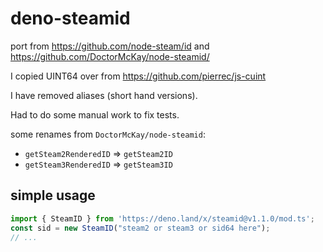 # deno-steamid

port from <https://github.com/node-steam/id> and <https://github.com/DoctorMcKay/node-steamid/>

I copied UINT64 over from <https://github.com/pierrec/js-cuint>

I have removed aliases (short hand versions).

Had to do some manual work to fix tests.

some renames from `DoctorMcKay/node-steamid`:

- `getSteam2RenderedID` => `getSteam2ID`
- `getSteam3RenderedID` => `getSteam3ID`

## simple usage

```ts
import { SteamID } from 'https://deno.land/x/steamid@v1.1.0/mod.ts';
const sid = new SteamID("steam2 or steam3 or sid64 here");
// ...
```
